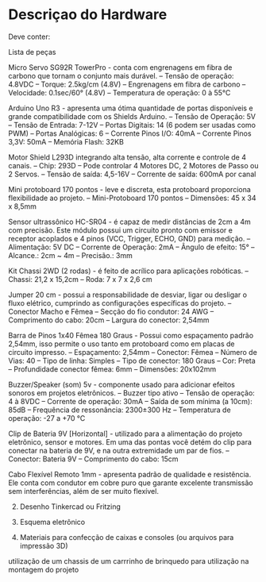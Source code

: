 # Descriçao do Hardware

Deve conter:

Lista de peças

Micro Servo SG92R TowerPro - conta com engrenagens em fibra de carbono que
tornam o conjunto mais durável.
– Tensão de operação: 4.8VDC
– Torque: 2.5kg/cm (4.8V)
– Engrenagens em fibra de carbono
– Velocidade: 0.1sec/60° (4.8V)
– Temperatura de operação: 0 à 55°C

Arduino Uno R3 - apresenta uma ótima quantidade de portas disponíveis e grande
compatibilidade com os Shields Arduino.
– Tensão de Operação: 5V
– Tensão de Entrada: 7-12V
– Portas Digitais: 14 (6 podem ser usadas como PWM)
– Portas Analógicas: 6
– Corrente Pinos I/O: 40mA
– Corrente Pinos 3,3V: 50mA
– Memória Flash: 32KB

Motor Shield L293D integrando alta tensão, alta corrente e controle de 4 canais.
– Chip: 293D
– Pode controlar 4 Motores DC, 2 Motores de Passo ou 2 Servos.
– Tensão de saída: 4,5-16V
– Corrente de saída: 600mA por canal

Mini protoboard 170 pontos - leve e discreta, esta protoboard proporciona
flexibilidade ao projeto.
– Mini-Protoboard 170 pontos
– Dimensões: 45 x 34 x 8,5mm

Sensor ultrassônico HC-SR04 - é capaz de medir distâncias de 2cm a 4m com
precisão. Este módulo possui um circuito pronto com emissor e receptor acoplados
e 4 pinos (VCC, Trigger, ECHO, GND) para medição.
– Alimentação: 5V DC
– Corrente de Operação: 2mA
– Ângulo de efeito: 15°
– Alcance.: 2cm ~ 4m
– Precisão.: 3mm

Kit Chassi 2WD (2 rodas) - é feito de acrílico para aplicações robóticas.
– Chassi: 21,2 x 15,2cm
– Roda: 7 x 7 x 2,6 cm

Jumper 20 cm - possui a responsabilidade de desviar, ligar ou desligar o fluxo
elétrico, cumprindo as configurações específicas do projeto.
– Conector Macho e Fêmea
– Secção do fio condutor: 24 AWG
– Comprimento do cabo: 20cm
– Largura do conector: 2,54mm

Barra de Pinos 1x40 Fêmea 180 Graus - Possui como espaçamento padrão
2,54mm, isso permite o uso tanto em protoboard como em placas de circuito
impresso.
– Espaçamento: 2,54mm
– Conector: Fêmea
– Número de Vias: 40
– Tipo de linha: Simples
– Tipo de conector: 180 Graus
– Cor: Preta
– Profundidade conector fêmea: 6mm
– Dimensões: 20x102mm

Buzzer/Speaker (som) 5v - componente usado para adicionar efeitos sonoros em
projetos eletrônicos.
– Buzzer tipo ativo
– Tensão de operação: 4 à 8VDC
– Corrente de operação: 30mA
– Saída de som mínima (a 10cm): 85dB
– Frequência de ressonância: 2300±300 Hz
– Temperatura de operação: -27 a +70 °C

Clip de Bateria 9V [Horizontal] - utilizado para a alimentação do projeto eletrônico,
sensor e motores. Em uma das pontas você detém do clip para conectar na bateria
de 9V, e na outra extremidade um par de fios.
– Conector: Bateria 9V
– Comprimento do cabo: 15cm

Cabo Flexível Remoto 1mm - apresenta padrão de qualidade e resistência. Ele
conta com condutor em cobre puro que garante excelente transmissão sem
interferências, além de ser muito flexível.

2) Desenho Tinkercad ou Fritzing


3) Esquema eletrônico

4) Materiais para confecção de caixas e consoles (ou arquivos para impressão 3D)

utilização de um chassis de um carrrinho de brinquedo para utilização na montagem do projeto 
